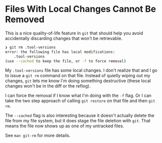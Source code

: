 # Files With Local Changes Cannot Be Removed

This is a nice quality-of-life feature in `git` that should help you avoid
accidentally discarding changes that won't be retrievable.

```bash
❯ git rm .tool-versions
error: the following file has local modifications:
    .tool-versions
(use --cached to keep the file, or -f to force removal)
```

My `.tool-versions` file has some local changes. I don't realize that and I go
to issue a `git rm` command on that file. Instead of quietly wiping out my
changes, `git` lets me know I'm doing something destructive (these local
changes won't be in the diff or the reflog).

I can force the removal if I know what I'm doing with the `-f` flag. Or I can
take the two step approach of calling `git restore` on that file and then `git
rm`.

The `--cached` flag is also interesting because it doesn't actually delete the
file from my file system, but it does stage the file deletion with `git`. That
means the file now shows up as one of my untracked files.

See `man git-rm` for more details.
